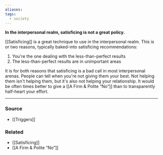 ```yaml
---
aliases: 
tags:
  - society
---
```

**In the interpersonal realm, satisficing is not a great policy.**

[[Satisficing]] is a great technique to use in the interpersonal realm. This is or two reasons, typically baked-into satisficing recommendations:

1. You're the one dealing with the less-than-perfect results
2. The less-than-perfect results are in unimportant areas

It is for both reasons that satisficing is a bad call in most interpersonal arenas. People can tell when you're not giving them your best. Not helping them isn't helping them, but it's also not helping your relationship. It would be often times better to give a [[A Firm & Polite “No”]] than to transparently half-heart your effort.

---

### Source
- [[Triggers]]

### Related
- [[Satisficing]] 
- [[A Firm & Polite “No”]]